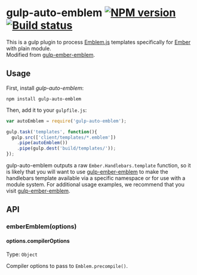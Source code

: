 # gulp-auto-emblem [![NPM version][npm-image]][npm-url] [![Build status][travis-image]][travis-url]

This is a gulp plugin to process [Emblem.js](http://emblemjs.com) templates specifically for [Ember](http://emberjs.com/) with plain module.  
Modified from [gulp-ember-emblem].

## Usage

First, install _gulp-auto-emblem_:

```shell
npm install gulp-auto-emblem
```

Then, add it to your `gulpfile.js`:

```javascript
var autoEmblem = require('gulp-auto-emblem');

gulp.task('templates', function(){
  gulp.src(['client/templates/*.emblem'])
    .pipe(autoEmblem())
    .pipe(gulp.dest('build/templates/'));
});
```

gulp-auto-emblem outputs a raw `Ember.Handlebars.template` function, so it is likely that you will want to use [gulp-ember-emblem] to make the handlebars template available via a specific namespace or for use with a module system. For additional usage examples, we recommend that you visit [gulp-ember-emblem].

## API

### emberEmblem(options)

#### options.compilerOptions
Type: `Object`

Compiler options to pass to `Emblem.precompile()`.


[travis-url]: http://travis-ci.org/inDream/gulp-auto-emblem
[travis-image]: https://secure.travis-ci.org/inDream/gulp-auto-emblem.png?branch=master
[npm-url]: https://npmjs.org/package/gulp-auto-emblem
[npm-image]: https://badge.fury.io/js/gulp-auto-emblem.png

[gulp-ember-emblem]: https://github.com/wbyoung/gulp-ember-emblem
